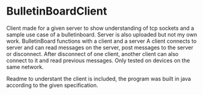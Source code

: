 # BulletinBoardClient
Client made for a given server to show understanding of tcp sockets and a sample use case of a bulletinboard. Server is also uploaded but not my own work.
BulletinBoard functions with a client and a server
A client connects to server and can read messages on the server, post messages to the server or disconnect. 
After disconnect of one client, another client can also connect to it and read previous messages. Only tested on devices on the same network.

Readme to understant the client is included, the program was built in java according to the given specification.

